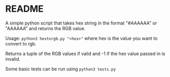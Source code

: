 # README

A simple python script that takes hex string in the format "#AAAAAA" or "AAAAAA" and returns the RGB value.

Usage:
    ```python3 hextorgb.py "<hex>"```
where hex is the value you want to convert to rgb.

Returns a tuple of the RGB values if valid and -1 if the hex value passed in is invalid.

Some basic tests can be run using ```python3 tests.py```